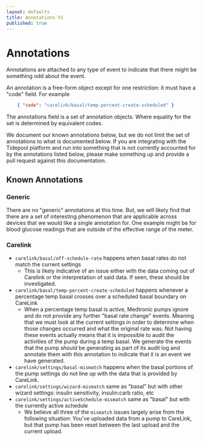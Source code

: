 ```yaml
---
layout: defaults
title: Annotations V1
published: true
---
```

# Annotations

Annotations are attached to any type of event to indicate that there might be something odd about the event.  

An annotation is a free-form object except for one restriction: it must have a "code" field.  For example

~~~json
    { "code": "carelink/basal/temp-percent-create-scheduled" }
~~~

The annotations field is a set of annotation objects.  Where equality for the set is determined by equivalent codes.

We document our known annotations below, but we do not limit the set of annotations to what is documented below.  If you are integrating with the Tidepool platform and run into something that is not currently accounted for by the annotations listed below, please make something up and provide a pull request against this documentation.

## Known Annotations

### Generic

There are no "generic" annotations at this time.  But, we will likely find that there are a set of interesting phenomenon that are applicable across devices that we would like a single annotation for.  One example might be for blood glucose readings that are outside of the effective range of the meter.

### Carelink

* `carelink/basal/off-schedule-rate` happens when basal rates do not match the current settings
    * This is likely indicative of an issue either with the data coming out of Carelink or the interpretation of said data.  If seen, these should be investigated.
* `carelink/basal/temp-percent-create-scheduled` happens whenever a percentage temp basal crosses over a scheduled basal boundary on CareLink
    * When a percentage temp basal is active, Medtronic pumps ignore and do not provide any further "basal rate change" events.  Meaning that we must look at the current settings in order to determine when those changes occurred and what the original rate was.  Not having these events actually means that it is impossible to audit the activities of the pump during a temp basal.  We generate the events that the pump *should* be generating as part of its audit log and annotate them with this annotation to indicate that it is an event we have generated.
* `carelink/settings/basal-mismatch` happens when the basal portions of the pump settings do not line up with the data that is provided by CareLink.
* `carelink/settings/wizard-mismatch` same as "basal" but with other wizard settings: insulin sensitivity, insulin:carb ratio, etc
* `carelink/settings/activeSchedule-mismatch` same as "basal" but with the currently active schedule
    * We believe all three of the `mismatch` issues largely arise from the following situation: You've uploaded data from a pump to CareLink, but that pump has been reset between the last upload and the current upload.

  
